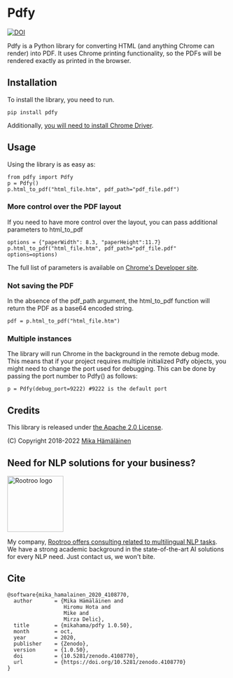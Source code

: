 # Pdfy #

[![DOI](https://zenodo.org/badge/DOI/10.5281/zenodo.4108770.svg)](https://doi.org/10.5281/zenodo.4108770)

Pdfy is a Python library for converting HTML (and anything Chrome can render) into PDF. It uses Chrome printing functionality, so the PDFs will be rendered exactly as printed in the browser.


## Installation ##

To install the library, you need to run.

    pip install pdfy

Additionally, [you will need to install Chrome Driver](http://chromedriver.chromium.org/getting-started). 

## Usage ##

Using the library is as easy as:

    from pdfy import Pdfy
    p = Pdfy()
    p.html_to_pdf("html_file.htm", pdf_path="pdf_file.pdf")

### More control over the PDF layout ###

If you need to have more control over the layout, you can pass additional parameters to html_to_pdf

    options = {"paperWidth": 8.3, "paperHeight":11.7}
    p.html_to_pdf("html_file.htm", pdf_path="pdf_file.pdf" options=options)

The full list of parameters is available on [Chrome's Developer site](https://chromedevtools.github.io/devtools-protocol/tot/Page/#method-printToPDF).

### Not saving the PDF ###

In the absence of the pdf_path argument, the html_to_pdf function will return the PDF as a base64 encoded string.

    pdf = p.html_to_pdf("html_file.htm")


### Multiple instances ###

The library will run Chrome in the background in the remote debug mode. This means that if your project requires multiple initialized Pdfy objects, you might need to change the port used for debugging. This can be done by passing the port number to Pdfy() as follows:

    p = Pdfy(debug_port=9222) #9222 is the default port

## Credits ##

This library is released under [the Apache 2.0 License](https://opensource.org/licenses/Apache-2.0).

(C) Copyright 2018-2022 [Mika Hämäläinen](https://mikakalevi.com)

## Need for NLP solutions for your business?


<img src="https://rootroo.com/cropped-logo-01-png/" alt="Rootroo logo" width="128px" height="128px">

My company, [Rootroo offers consulting related to multilingual NLP tasks](https://rootroo.com/). We have a strong academic background in the state-of-the-art AI solutions for every NLP need. Just contact us, we won't bite.

## Cite

	@software{mika_hamalainen_2020_4108770,
	  author       = {Mika Hämäläinen and
	                  Hiromu Hota and
	                  Mike and
	                  Mirza Delic},
	  title        = {mikahama/pdfy 1.0.50},
	  month        = oct,
	  year         = 2020,
	  publisher    = {Zenodo},
	  version      = {1.0.50},
	  doi          = {10.5281/zenodo.4108770},
	  url          = {https://doi.org/10.5281/zenodo.4108770}
	}
